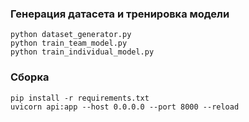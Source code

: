### Генерация датасета и тренировка модели
```
python dataset_generator.py
python train_team_model.py 
python train_individual_model.py 
```

### Сборка
``` 
pip install -r requirements.txt
uvicorn api:app --host 0.0.0.0 --port 8000 --reload
```
